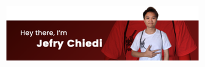 <img align="center" src="https://raw.githubusercontent.com/klaveriuzent/klaveriuzent/master/header.png"/>
